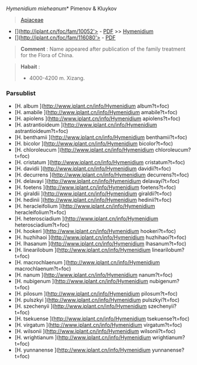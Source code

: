  *Hymenidium mieheanum** Pimenov & Kluykov

> [Apiaceae](http://www.iplant.cn/info/Apiaceae?t=foc)
* [](http://iplant.cn/foc/fam/10052'> - [PDF](http://iplant.cn/foc/pdf/Apiaceae.pdf) >> [Hymenidium](http://www.iplant.cn/info/Hymenidium?t=foc)
* [](http://iplant.cn/foc/fam/116080'> - [PDF](http://www.iplant.cn/foc/pdf/Hymenidium.pdf)


> **Comment** : 
> Name appeared after publication of the family treatment for the Flora of China.


> **Habait** : 
>* 4000-4200 m. Xizang.

### Parsublist

* [H.  album  ](http://www.iplant.cn/info/Hymenidium album?t=foc)
* [H.  amabile  ](http://www.iplant.cn/info/Hymenidium amabile?t=foc)
* [H.  apiolens  ](http://www.iplant.cn/info/Hymenidium apiolens?t=foc)
* [H.  astrantioideum  ](http://www.iplant.cn/info/Hymenidium astrantioideum?t=foc)
* [H.  benthamii  ](http://www.iplant.cn/info/Hymenidium benthamii?t=foc)
* [H.  bicolor  ](http://www.iplant.cn/info/Hymenidium bicolor?t=foc)
* [H.  chloroleucum  ](http://www.iplant.cn/info/Hymenidium chloroleucum?t=foc)
* [H.  cristatum  ](http://www.iplant.cn/info/Hymenidium cristatum?t=foc)
* [H.  davidii  ](http://www.iplant.cn/info/Hymenidium davidii?t=foc)
* [H.  decurrens  ](http://www.iplant.cn/info/Hymenidium decurrens?t=foc)
* [H.  delavayi  ](http://www.iplant.cn/info/Hymenidium delavayi?t=foc)
* [H.  foetens  ](http://www.iplant.cn/info/Hymenidium foetens?t=foc)
* [H.  giraldii  ](http://www.iplant.cn/info/Hymenidium giraldii?t=foc)
* [H.  hedinii  ](http://www.iplant.cn/info/Hymenidium hedinii?t=foc)
* [H.  heracleifolium  ](http://www.iplant.cn/info/Hymenidium heracleifolium?t=foc)
* [H.  heterosciadium  ](http://www.iplant.cn/info/Hymenidium heterosciadium?t=foc)
* [H.  hookeri  ](http://www.iplant.cn/info/Hymenidium hookeri?t=foc)
* [H.  huzhihaoi  ](http://www.iplant.cn/info/Hymenidium huzhihaoi?t=foc)
* [H.  lhasanum  ](http://www.iplant.cn/info/Hymenidium lhasanum?t=foc)
* [H.  linearilobum  ](http://www.iplant.cn/info/Hymenidium linearilobum?t=foc)
* [H.  macrochlaenum  ](http://www.iplant.cn/info/Hymenidium macrochlaenum?t=foc)
* [H.  nanum  ](http://www.iplant.cn/info/Hymenidium nanum?t=foc)
* [H.  nubigenum  ](http://www.iplant.cn/info/Hymenidium nubigenum?t=foc)
* [H.  pilosum  ](http://www.iplant.cn/info/Hymenidium pilosum?t=foc)
* [H.  pulszkyi  ](http://www.iplant.cn/info/Hymenidium pulszkyi?t=foc)
* [H.  szechenyii  ](http://www.iplant.cn/info/Hymenidium szechenyii?t=foc)
* [H.  tsekuense  ](http://www.iplant.cn/info/Hymenidium tsekuense?t=foc)
* [H.  virgatum  ](http://www.iplant.cn/info/Hymenidium virgatum?t=foc)
* [H.  wilsonii  ](http://www.iplant.cn/info/Hymenidium wilsonii?t=foc)
* [H.  wrightianum  ](http://www.iplant.cn/info/Hymenidium wrightianum?t=foc)
* [H.  yunnanense  ](http://www.iplant.cn/info/Hymenidium yunnanense?t=foc)
